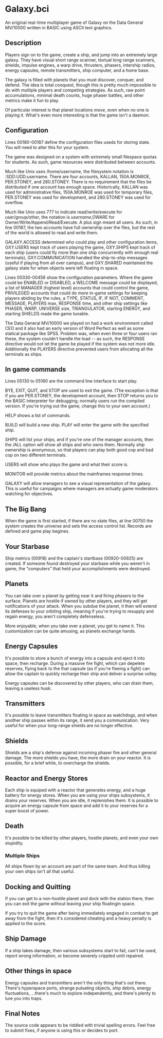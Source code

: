 # Galaxy.bci
An original real-time multiplayer game of Galaxy on the Data General MV/10000 written in BASIC using ASCII text graphics.

## Description
Players sign on to the game, create a ship, and jump into an extremely large galaxy.  They have visual short range scanner, textual long range scanners, shields, impulse engines, a warp drive, thrusters, phasers, intership radios, energy capsules, remote transmitters, ship computer, and a home base.

The galaxy is filled with planets that you must discover, conquer, and defend.  The idea is total conquest, though this is pretty much impossible to do with multiple players and competing strategies.  As such, raw point accumulations, minimal death counts, huge phaser battles, and other metrics make it fun to play.

Of particular interest is that planet locations _move_, even when no one is playing it.  What's even more interesting is that the game isn't a daemon.

## Configuration
Lines 00180-00187 define the configuration files useds for storing state.  You will need to alter this for your system.

The game was designed on a system with extremely small filespace quotas for students. As such, game resources were distributed between accounts.

Much like Unix uses /home/username, the filesystem notation is :SDD:UDD:username.  There are four accounts, KALLAN, 150A.MONROE, PER.STONEY, and 280.STONEY.  There is no requirement that the files be distributed if one account has enough space.  Historically, KALLAN was used for administrative files, 150A.MONROE was used for temporary files, PER.STONEY was used for development, and 280.STONEY was used for overflow.

Much like Unix uses 777 to indicate read/write/execute for user/group/other, the notation is _username_,OWARE for Owner/Write/Append/Read/Execute.  A plus sign meant all users.  As such, in line 00187, the two accounts have full ownership over the files, but the rest of the world is allowed to read and write them.

GALAXY.ACCESS determined who could play and other configuration items, GXY.USERS kept track of users playing the game, GXY.SHIPS kept track of each ship (users could fly more than one ship concurrently with enough real terminals), GXY.COMMUNICATION handled the ship-to-ship messages (useful if playing from all over campus), and GXY.SHARED maintained the galaxy state for when objects were left floating in space.

Lines 00330-00456 show the configuration parameters. Where the game could be ENABLED or DISABLED, a WELCOME message could be displayed, a list of MANAGER (highest level) accounts that could control the game, PRIVILEGED accounts that could do more in-game settings for keeping players abiding by the rules, a TYPE, STATUS, IF, IF NOT, COMMENT, MESSAGE, PLAYERS max, RESPONSE time, and other ship settings like PHASER, WARP, UNIVERSE size, TRIANGULATOR, starting ENERGY, and starting SHIELDS made the game tunable.

The Data General MV/10000 we played on had a work environment called CEO and it also had an early version of Word Perfect as well as some statical package like SPSS.  Problem was, when even three or four users ran these, the system couldn't handle the load -- as such, the RESPONSE directive would not let the game be played if the system was not more idle.  Additionally the PLAYERS directive prevented users from allocating all the terminals as ships.

## In game commands
Lines 05130 to 05160 are the command line interface to start play.  

BYE, EXIT, QUIT, and STOP are used to exit the game.  (The exception is that if you are PER.STONEY, the development account, then STOP returns you to the BASIC interpreter for debugging; normally users run the compiled version. If you're trying out the game, change this to your own account.)

HELP shows a list of commands.

BUILD will build a new ship.  PLAY will enter the game with the specified ship.

SHIPS will list your ships, and if you're one of the manager accounts, then the /ALL option will show all ships and who owns them. Normally ship ownership is anonymous, so that players can play both good cop and bad cop on two different terminals.

USERS will show who plays the game and what their score is.

MONITOR will provide metrics about the mainframes response times.

GALAXY will allow managers to see a visual representation of the galaxy.  This is useful for campaigns where managers are actually game moderators watching for objectives.


## The Big Bang
When the game is first started, if there are no state files, at line 00750 the system creates the universe and sets the access control list. Records are defined and game play begines.

## Your Starbase
Ship metrics (00918) and the captain's startbase (00920-00925) are created.  If someone found destroyed your starbase while you weren't in game, the "computers" that held your accomplishments were destroyed.

## Planets
You can take over a planet by getting near it and firing phasers to the surface. Planets are hostile if owned by other players, and they will get notifications of your attack.  When you subdue the planet, it then will extend its defenses to your orbiting ship, meaning if you're trying to resupply and regain energy, you aren't completely defenseless.

More enjoyable, when you take over a planet, you get to name it.  This customization can be quite amusing, as planets exchange hands.

## Energy Capsules
It's possible to store a bunch of energy into a capsule and eject it into space, then recharge.  During a massive fire fight, which can depelete reserves, flying back to the that capsule (as if you're fleeing a fight) can allow the captain to quickly recharge their ship and deliver a surprise volley.

Energy capsules can be discovered by other players, who can drain them, leaving a useless husk.

## Transmitters
It's possible to leave transmitters floating in space as watchdogs, and when another ship passes within its range, it send you a communication.  Very useful for when your long-range shields are no longer effective.

## Shields
Shields are a ship's defense against incoming phaser fire and other general damage. The more shields you have, the more drain on your reactor.  It is possible, for a brief while, to overcharge the shields.

## Reactor and Energy Stores
Each ship is equiped with a reactor that generates energy, and a huge battery for energy stores.  When you are using your ships subsystems, it drains your reserves.  When you are idle, it replenishes them.  It is possible to acquire an energy capsule from space and add it to your reserves for a super boost of power.

## Death
It's possible to be killed by other players, hostile planets, and even your own stupidity.

### Multiple Ships
All ships flown by an account are part of the same team.  And thus killing your own ships isn't all that useful.

## Docking and Quitting
If you can get to a non-hostile planet and dock with the station there, then you can exit the game without leaving your ship floatingin space.

If you try to quit the game after being immediately engaged in combat to get away from the fight, then it's considered cheating and a heavy penalty is applied to the score.

## Ship Damage
If a ship takes damage, then various subsystems start to fail, can't be used, report wrong information, or become severely crippled until repaired.

## Other things in space
Energy capsules and transmitters aren't the only thing that's out there.  There's hyperspace ports, strange pulsating objects, ship debris, energy fluctuations, ...there's much to explore independently, and there's plenty to lure you into traps.

## Final Notes
The source code appears to be riddled with trivial spelling errors. Feel free to submit fixes, if anyone is using this or decides to port.
